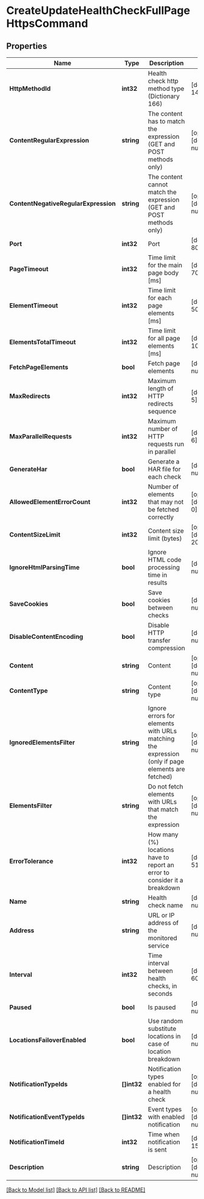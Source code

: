 # CreateUpdateHealthCheckFullPageHttpsCommand

## Properties
Name | Type | Description | Notes
------------ | ------------- | ------------- | -------------
**HttpMethodId** | **int32** | Health check http method type (Dictionary 166) | [default to 1440]
**ContentRegularExpression** | **string** | The content has to match the expression (GET and POST methods only) | [optional] [default to null]
**ContentNegativeRegularExpression** | **string** | The content cannot match the expression (GET and POST methods only) | [optional] [default to null]
**Port** | **int32** | Port | [default to 80]
**PageTimeout** | **int32** | Time limit for the main page body [ms] | [default to 7000]
**ElementTimeout** | **int32** | Time limit for each page elements [ms] | [default to 5000]
**ElementsTotalTimeout** | **int32** | Time limit for all page elements [ms] | [default to 10000]
**FetchPageElements** | **bool** | Fetch page elements | [default to null]
**MaxRedirects** | **int32** | Maximum length of HTTP redirects sequence | [default to 5]
**MaxParallelRequests** | **int32** | Maximum number of HTTP requests run in parallel | [default to 6]
**GenerateHar** | **bool** | Generate a HAR file for each check | [default to null]
**AllowedElementErrorCount** | **int32** | Number of elements that may not be fetched correctly | [optional] [default to 0]
**ContentSizeLimit** | **int32** | Content size limit (bytes) | [optional] [default to 2097152]
**IgnoreHtmlParsingTime** | **bool** | Ignore HTML code processing time in results | [default to null]
**SaveCookies** | **bool** | Save cookies between checks | [default to null]
**DisableContentEncoding** | **bool** | Disable HTTP transfer compression | [default to null]
**Content** | **string** | Content | [optional] [default to null]
**ContentType** | **string** | Content type | [optional] [default to null]
**IgnoredElementsFilter** | **string** | Ignore errors for elements with URLs matching the expression (only if page elements are fetched) | [optional] [default to null]
**ElementsFilter** | **string** | Do not fetch elements with URLs that match the expression | [optional] [default to null]
**ErrorTolerance** | **int32** | How many (%) locations have to report an error to consider it a breakdown | [default to 51]
**Name** | **string** | Health check name | [default to null]
**Address** | **string** | URL or IP address of the monitored service | [default to null]
**Interval** | **int32** | Time interval between health checks, in seconds | [default to 60]
**Paused** | **bool** | Is paused | [default to null]
**LocationsFailoverEnabled** | **bool** | Use random substitute locations in case of location breakdown | [default to null]
**NotificationTypeIds** | **[]int32** | Notification types enabled for a health check | [optional] [default to null]
**NotificationEventTypeIds** | **[]int32** | Event types with enabled notification | [optional] [default to null]
**NotificationTimeId** | **int32** | Time when notification is sent | [default to 1594]
**Description** | **string** | Description | [optional] [default to null]

[[Back to Model list]](../README.md#documentation-for-models) [[Back to API list]](../README.md#documentation-for-api-endpoints) [[Back to README]](../README.md)


